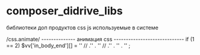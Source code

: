 # composer_didrive_libs
библиотеки доп продуктов css js используемые в системе


/css.animate/ 
-------------- анимация css -----------------------------
if (1 == 2)
    $vv['in_body_end'][] = ''
// .'<link href="https://unpkg.com/aos@2.3.1/dist/aos.css" rel="stylesheet">'
            . '<link href="/vendor/didrive/libs/css.animate/aos.css" rel="stylesheet">'
// .'<script src="https://unpkg.com/aos@2.3.1/dist/aos.js"></script>'
            . '<script src="/vendor/didrive/libs/css.animate/aos.js"></script>'
            . '<script> AOS.init(); </script>'
    ;
